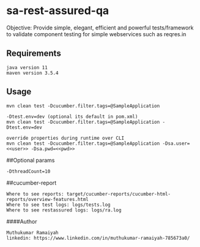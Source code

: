 # sa-rest-assured-qa

Objective: Provide simple, elegant, efficient and powerful tests/framework to validate component testing for simple webservices such as 
reqres.in

## Requirements
```commandline
java version 11
maven version 3.5.4
```

## Usage
```commandline
mvn clean test -Dcucumber.filter.tags=@SampleApplication

-Dtest.env=dev (optional its default in pom.xml)
mvn clean test -Dcucumber.filter.tags=@SampleApplication -Dtest.env=dev

override properties during runtime over CLI
mvn clean test -Dcucumber.filter.tags=@SampleApplication -Dsa.user=<<user>> -Dsa.pwd=<<pwd>>
```

##Optional params
```commandline
-DthreadCount=10
```

##cucumber-report
```commandline
Where to see reports: target/cucumber-reports/cucumber-html-reports/overview-features.html
Where to see test logs: logs/tests.log
Where to see restassured logs: logs/ra.log
```

####Author
```commandline
Muthukumar Ramaiyah
linkedin: https://www.linkedin.com/in/muthukumar-ramaiyah-785673a0/ 
```

[comment]: <> (RestAssured specific)
<!--https://techbeacon.com/app-dev-testing/how-perform-api-testing-rest-assured?amp-->
[comment]: <> (https://github.com/rest-assured/rest-assured/wiki/Usage)

[comment]: <> (Sample Applications)
[comment]: <> (http://ergast.com/mrd/)
[comment]: <> (https://github.com/json-path/JsonPath)

[comment]: <> (Matchers)
[comment]: <> (http://hamcrest.org/JavaHamcrest/javadoc/2.2/)
[comment]: <> (https://stackoverflow.com/questions/51130241/test-if-an-array-contains-an-element-from-another-array-with-hamcrest)

[comment]: <> (JsonPath Specifics)
[comment]: <> (https://support.smartbear.com/alertsite/docs/monitors/api/endpoint/jsonpath.html)
[comment]: <> (https://github.com/json-path/JsonPath)
[comment]: <> ($.data[?&#40;@.email =~ /.*el.*/i&#41;])
[comment]: <> ($.data[?&#40;@.first_name =~ /E.*/i&#41;])
[comment]: <> ($.data[?&#40;!&#40;@.first_name =~ /E.*/i&#41;&#41;])
[comment]: <> (@.data[*].email)
[comment]: <> (https://www.youtube.com/watch?v=dLJBVCxnziM)
[comment]: <> (https://stackoverflow.com/questions/12585968/how-to-filter-by-string-in-jsonpath)
[comment]: <> (https://rows.com/docs/filtering-with-jsonpath)
[comment]: <> (https://support.smartbear.com/alertsite/docs/monitors/api/endpoint/jsonpath.html)
[comment]: <> (https://docs.oracle.com/cd/E60058_01/PDF/8.0.8.x/8.0.8.0.0/PMF_HTML/JsonPath_Expressions.htm)
[comment]: <> (https://docs.hevodata.com/sources/sdk-&-streaming/rest-api/writing-jsonpath-expressions/)
[comment]: <> (http://jsonpath.herokuapp.com/?path=$..book[?&#40;@.author%20=~%20/.*REES/i&#41;])